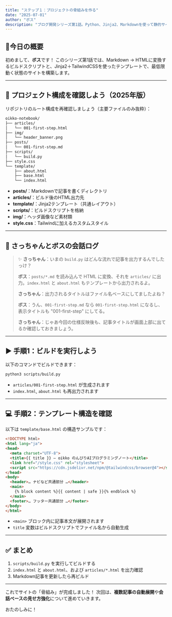 ```yaml
---
title: "ステップ１：プロジェクトの骨組みを作る"
date: "2025-07-01"
author: "ボス"
description: "ブログ開発シリーズ第1話。Python、Jinja2、Markdownを使って静的サイトジェネレータの骨組みをゼロから構築。ビルドスクリプトの作成からテンプレートの基本構造まで、サイト制作の第一歩を丁寧に解説します。"
---
```

## 🎩今日の概要

初めまして、**ボス**です！
このシリーズ第1話では、Markdown → HTMLに変換するビルドスクリプトと、Jinja2＋TailwindCSSを使ったテンプレートで、最低限動く状態のサイトを構築します。

---

## 👢 プロジェクト構成を確認しよう（2025年版）

リポジトリのルート構成を再確認しましょう（主要ファイルのみ抜粋）：

```bash
oikko-notebook/
├── articles/
│   └── 001-first-step.html
├── img/
│   └── header_banner.png
├── posts/
│   └── 001-first-step.md
├── scripts/
│   └── build.py
├── style.css
└── template/
    ├── about.html
    ├── base.html
    └── index.html
```

* **posts/**：Markdownで記事を書くディレクトリ
* **articles/**：ビルド後のHTML出力先
* **template/**：Jinja2テンプレート（共通レイアウト）
* **scripts/**：ビルドスクリプトを格納
* **img/**：ヘッダ画像など素材類
* **style.css**：Tailwindに加えるカスタムスタイル

---

## 🤖 さっちゃんとボスの会話ログ

> ✨ **さっちゃん**：いまの `build.py` はどんな流れで記事を出力するんでしたっけ？
>
> **ボス**：`posts/*.md` を読み込んで HTML に変換、それを `articles/` に出力。`index.html` と `about.html` もテンプレートから出力されるよ。
>
> **さっちゃん**：出力されるタイトルはファイル名ベースにしてましたよね？
>
> **ボス**：うん、`001-first-step.md` なら `001-first-step.html` になるし、表示タイトルも "001-first-step" にしてる。
>
> **さっちゃん**：じゃあ今回の仕様反映後も、記事タイトルが画面上部に出てるか確認しておきましょう。

---

## ▶️ 手順1：ビルドを実行しよう

以下のコマンドでビルドできます：

```bash
python3 scripts/build.py
```

* `articles/001-first-step.html` が生成されます
* `index.html`, `about.html` も再出力されます

---

## 💻 手順2：テンプレート構造を確認

以下は `template/base.html` の構造サンプルです：

```html
<!DOCTYPE html>
<html lang="ja">
<head>
  <meta charset="UTF-8">
  <title>{{ title }} – oikko のんびりAIプログラミングノート</title>
  <link href="/style.css" rel="stylesheet">
  <script src="https://cdn.jsdelivr.net/npm/@tailwindcss/browser@4"></script>
</head>
<body>
  <header>… ナビなど共通部分 …</header>
  <main>
    {% block content %}{{ content | safe }}{% endblock %}
  </main>
  <footer>… フッター共通部分 …</footer>
</body>
</html>
```

* `<main>` ブロック内に記事本文が展開されます
* `title` 変数はビルドスクリプトでファイル名から自動生成

---

## ✅ まとめ

1. `scripts/build.py` を実行してビルドする
2. `index.html` と `about.html`、および `articles/*.html` を出力確認
3. Markdown記事を更新したら再ビルド

---

これでサイトの「骨組み」が完成しました！
次回は、**複数記事の自動展開**や**会話ベースの見せ方強化**について進めていきます。

おたのしみに！
